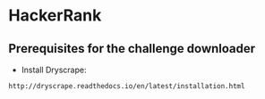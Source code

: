 # HackerRank

## Prerequisites for the challenge downloader

* Install Dryscrape: 

`http://dryscrape.readthedocs.io/en/latest/installation.html`